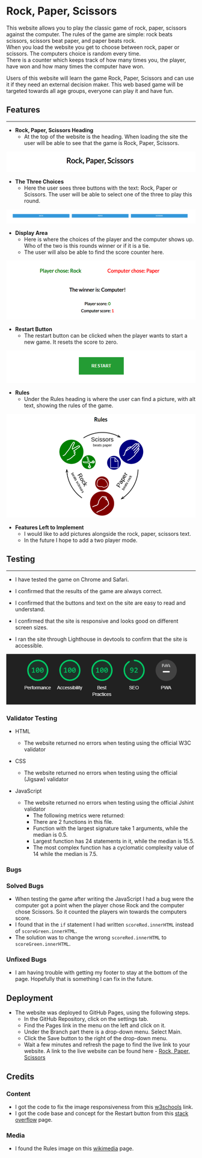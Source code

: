 # Rock, Paper, Scissors
This website allows you to play the classic game of rock, paper, scissors against the computer. The rules of the game are simple: rock beats scissors, scissors beat paper, and paper beats rock.<br>When you load the website you get to choose between rock, paper or scissors. The computers choice is random every time.<br>There is a counter which keeps track of how many times you, the player, have won and how many times the computer have won. 

Users of this website will learn the game Rock, Paper, Scissors and can use it if they need an external decision maker. This web based game will be targeted towards all age groups, everyone can play it and have fun.

## Features
---
- **Rock, Paper, Scissors Heading**
    - At the top of the website is the heading. When loading the site the user will be able to see that the game is Rock, Paper, Scissors.

![The Rock, Paper, Scissors header.](assets/images/project-2-header.png)

- **The Three Choices**
    - Here the user sees three buttons with the text: Rock, Paper or Scissors. The user will be able to select one of the three to play this round.

![Rock, Paper, Scissors buttons.](assets/images/project-2-buttons.png)

- **Display Area**
    - Here is where the choices of the player and the computer shows up. Who of the two is this rounds winner or if it is a tie.
    - The user will also be able to find the score counter here.

![Display for choise, winner and score counter.](assets/images/project-2-choise-winner-score.png)

- **Restart Button**
    - The restart button can be clicked when the player wants to start a new game. It resets the score to zero.

![Restart button.](assets/images/project-2-restart-button.png)

- **Rules**
    - Under the Rules heading is where the user can find a picture, with alt text, showing the rules of the game.

![Rules section.](assets/images/project-2-rules.png)

- **Features Left to Implement**
    - I would like to add pictures alongside the rock, paper, scissors text.
    - In the future I hope to add a two player mode.

## Testing
---
- I have tested the game on Chrome and Safari.

- I confirmed that the results of the game are always correct.

- I confirmed that the buttons and text on the site are easy to read and understand.

- I confirmed that the site is responsive and looks good on different screen sizes.

- I ran the site through Lighthouse in devtools to confirm that the site is accessible.

![Lighthouse test.](assets/images/project-2-lighthouse.png)

### **Validator Testing**
- HTML
    - The website returned no errors when testing using the official W3C validator

- CSS
    - The website returned no errors when testing using the official (Jigsaw) validator

- JavaScript
    - The website returned no errors when testing using the official Jshint validator
        - The following metrics were returned:
        - There are 2 functions in this file.
        - Function with the largest signature take 1 arguments, while the median is 0.5.
        - Largest function has 24 statements in it, while the median is 15.5.
        - The most complex function has a cyclomatic complexity value of 14 while the median is 7.5.

### **Bugs**

### Solved Bugs
- When testing the game after writing the JavaScript I had a bug were the computer got a point when the player chose Rock and the computer chose Scissors. So it counted the players win towards the computers score.
- I found that in the `if` statement I had written `scoreRed.innerHTML` instead of `scoreGreen.innerHTML`.
- The solution was to change the wrong `scoreRed.innerHTML` to `scoreGreen.innerHTML`.

### Unfixed Bugs
- I am having trouble with getting my footer to stay at the bottom of the page. Hopefully that is something I can fix in the future.

## **Deployment**
- The website was deployed to GitHub Pages, using the following steps.
    - In the GitHub Repository, click on the settings tab.
    - Find the Pages link in the menu on the left and click on it.
    - Under the Branch part there is a drop-down menu. Select Main.
    - Click the Save button to the right of the drop-down menu.
    - Wait a few minutes and refresh the page to find the live link to your website.
A link to the live website can be found here - [Rock, Paper, Scissors](https://antonlundd.github.io/Portfolio-Project-2/)

## **Credits**

### Content
- I got the code to fix the image responsiveness from this [w3schools](https://www.w3schools.com/howto/howto_css_image_responsive.asp) link.
- I got the code base and concept for the Restart button from this [stack overflow](https://stackoverflow.com/questions/58801596/how-to-create-a-reset-button-in-a-js-game) page.

### Media
- I found the Rules image on this [wikimedia](https://commons.wikimedia.org/wiki/File:Rock-paper-scissors.svg) page.
